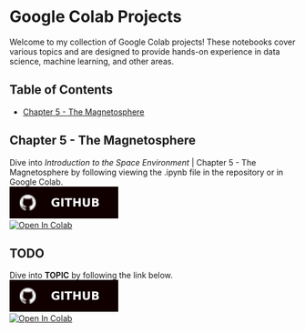 # Google Colab Projects

Welcome to my collection of Google Colab projects! These notebooks cover various topics and are designed to provide hands-on experience in data science, machine learning, and other areas.

## Table of Contents

- [Chapter 5 - The Magnetosphere](#chapter-5)

## Chapter 5 - The Magnetosphere

Dive into *Introduction to the Space Environment* | Chapter 5 - The Magnetosphere by following viewing the .ipynb file in the repository or in Google Colab.  
[![Open In GitHub](https://github.com/davidbeard741/Google-Colab-Public/blob/main/public/GitHub-100000.svg)](https://github.com/davidbeard741/Google-Colab-Public/blob/main/chapter_5.ipynb)  
[![Open In Colab](https://colab.research.google.com/assets/colab-badge.svg)](https://colab.research.google.com/gist/davidbeard741/4834d88faec49438a5564d86fd108916/chapter-5.ipynb)


## TODO

Dive into **TOPIC** by following the link below.  
[![Open In GitHub](https://github.com/davidbeard741/Google-Colab-Public/blob/main/public/GitHub-100000.svg)](https://arcticfrenz.com)  
[![Open In Colab](https://colab.research.google.com/assets/colab-badge.svg)](https://colab.research.google.com)
